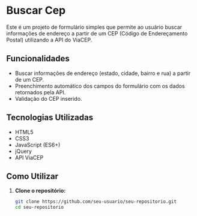 # Buscar Cep

Este é um projeto de formulário simples que permite ao usuário buscar informações de endereço a partir de um CEP (Código de Endereçamento Postal) utilizando a API do ViaCEP.

## Funcionalidades

- Buscar informações de endereço (estado, cidade, bairro e rua) a partir de um CEP.
- Preenchimento automático dos campos do formulário com os dados retornados pela API.
- Validação do CEP inserido.

## Tecnologias Utilizadas

- HTML5
- CSS3
- JavaScript (ES6+)
- jQuery
- API ViaCEP

## Como Utilizar

1. **Clone o repositório:**

   ```bash
   git clone https://github.com/seu-usuario/seu-repositorio.git
   cd seu-repositorio

